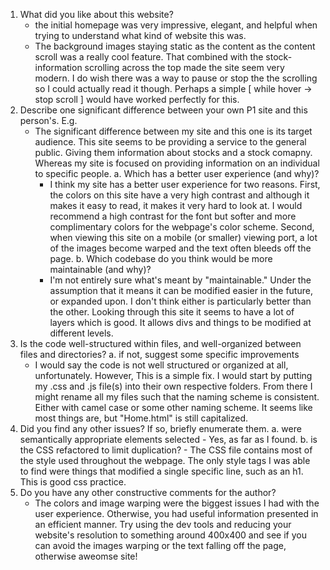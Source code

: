 
1. What did you like about this website?
    - the initial homepage was very impressive, elegant, and helpful when trying to understand
    what kind of website this was.
    - The background images staying static as the content as the content scroll was a really cool
    feature. That combined with the stock-information scrolling across the top made the site
    seem very modern. I do wish there was a way to pause or stop the the scrolling so I could
    actually read it though. Perhaps a simple [ while hover -> stop scroll ] would have worked
    perfectly for this.
2. Describe one significant difference between your own P1 site and this person's. E.g.
    - The significant difference between my site and this one is its target audience. This site
    seems to be providing a service to the general public. Giving them information about stocks
    and a stock comapny. Whereas my site is focused on providing information on an individual
    to specific people.
    a. Which has a better user experience (and why)?
        - I think my site has a better user experience for two reasons. First, the colors on
        this site have a very high contrast and although it makes it easy to read, it makes
        it very hard to look at. I would recommend a high contrast for the font but softer
        and more complimentary colors for the webpage's color scheme. Second, when viewing
        this site on a mobile (or smaller) viewing port, a lot of the images become warped
        and the text often bleeds off the page.
    b. Which codebase do you think would be more maintainable (and why)?
        - I'm not entirely sure what's meant by "maintainable." Under the assumption that it
        means it can be modified easier in the future, or expanded upon. I don't think either
        is particularly better than the other. Looking through this site it seems to have a
        lot of layers which is good. It allows divs and things to be modified at different
        levels.
3. Is the code well-structured within files, and well-organized between files and directories?
    a. if not, suggest some specific improvements
    - I would say the code is not well structured or organized at all, unfortunately. However,
    This is a simple fix. I would start by putting my .css and .js file(s) into their own
    respective folders. From there I might rename all my files such that the naming scheme
    is consistent. Either with camel case or some other naming scheme. It seems like most
    things are, but "Home.html" is still capitalized.
4. Did you find any other issues? If so, briefly enumerate them.
    a. were semantically appropriate elements selected
        - Yes, as far as I found.
    b. is the CSS refactored to limit duplication?
        - The CSS file contains most of the style used throughout the webpage. The only
        style tags I was able to find were things that modified a single specific line,
        such as an h1. This is good css practice.
5. Do you have any other constructive comments for the author?
    - The colors and image warping were the biggest issues I had with the user experience.
    Otherwise, you had useful information presented in an efficient manner. Try using the
    dev tools and reducing your website's resolution to something around 400x400 and see
    if you can avoid the images warping or the text falling off the page, otherwise
    aweomse site!
